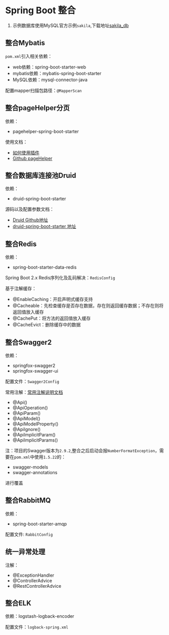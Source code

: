 
# Spring Boot 整合

1. 示例数据库使用MySQL官方示例`sakila`,下载地址[sakila_db](https://dev.mysql.com/doc/index-other.html)

## 整合Mybatis

`pom.xml`引入相关依赖：

- web依赖：spring-boot-starter-web
- mybatis依赖：mybatis-spring-boot-starter
- MySQL依赖：mysql-connector-java

配置mapper扫描包路径：`@MapperScan`

## 整合pageHelper分页

依赖：

- pagehelper-spring-boot-starter

使用文档：

- [如何使用插件](https://github.com/pagehelper/Mybatis-PageHelper/blob/master/wikis/zh/HowToUse.md)
- [Github pageHelper](https://github.com/pagehelper/Mybatis-PageHelper)

## 整合数据库连接池Druid

依赖：

- druid-spring-boot-starter

源码以及配置参数文档：

- [Druid Github地址](https://github.com/alibaba/druid)
- [druid-spring-boot-starter 地址](https://github.com/alibaba/druid/tree/master/druid-spring-boot-starter)

## 整合Redis

依赖：

- spring-boot-starter-data-redis

Spring Boot 2.x Redis序列化及乱码解决：`RedisConfig`

基于注解缓存：

- @EnableCaching：开启声明式缓存支持
- @Cacheable：先检查缓存是否存在数据，存在则返回缓存数据；不存在则将返回值放入缓存
- @CachePut：将方法的返回值放入缓存
- @CacheEvict：删除缓存中的数据

## 整合Swagger2

依赖：

- springfox-swagger2
- springfox-swagger-ui

配置文件：`Swagger2Config`

常用注解：[常用注解说明文档](https://github.com/swagger-api/swagger-core/wiki/Annotations#apiparam)

- @Api()
- @ApiOperation()
- @ApiParam()
- @ApiModel()
- @ApiModelProperty()
- @ApiIgnore()
- @ApiImplicitParam()
- @ApiImplicitParams()

注：项目的Swagger版本为`2.9.2`,整合之后启动会报`NumberFormatException`，需要在`pom.xml`中使用`1.5.22`的：

- swagger-models
- swagger-annotations

进行覆盖

## 整合RabbitMQ

依赖：

- spring-boot-starter-amqp

配置文件: `RabbitConfig`

## 统一异常处理

注解：

- @ExceptionHandler
- @ControllerAdvice
- @RestControllerAdvice

## 整合ELK

依赖：logstash-logback-encoder

配置文件：`logback-spring.xml`